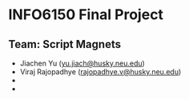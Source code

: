 # INFO6150 Final Project


## Team: Script Magnets
* Jiachen Yu (yu.jiach@husky.neu.edu)
* Viraj Rajopadhye (rajopadhye.v@husky.neu.edu)
*
*




